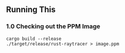 ## Running This

### 1.0 Checking out the PPM Image
```
cargo build --release
./target/release/rust-raytracer > image.ppm

```